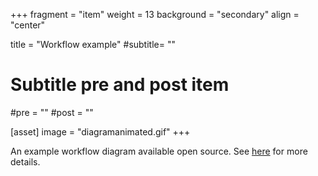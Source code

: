 +++
fragment = "item"
weight = 13
background = "secondary"
align = "center"

title = "Workflow example"
#subtitle= ""

# Subtitle pre and post item
#pre = ""
#post = ""

[asset]
  image = "diagramanimated.gif"
+++

An example workflow diagram available open source. See [here](https://www.eclipse.dev/glsp/documentation/#workflowoverview) for more details.
